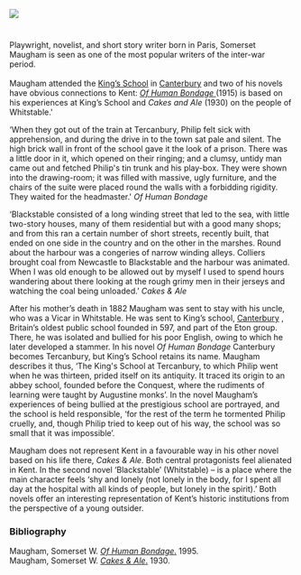 <a href="https://www.kent-maps.online"><img src="https://kent-map.github.io/mdpress/juncture/ve-button.png"></a>
<param ve-config title=" William Somerset Maugham (1874-1965)" author=" Laura Allen" layout="vtl" banner="https://upload.wikimedia.org/wikipedia/commons/1/1f/W._Somerset_Maugham_signature.svg" description="Laura Allen traces the early influence of Kent on playwright, novelist, and short story writer, Somerset Maugham.">

<!-- Global Entities -->
<param ve-entity eid="Q29303" aliases="Canterbury">
<param ve-entity eid="Q964785" aliases="Whitstable">
<param ve-entity eid="Q3360332" aliases="The King's School Canterbury">

<!-- Historical map layers -->
<param ve-map-layer active allmaps allmaps-id="5aa3ce47b380271b" title="Kent Road Map">

#

Playwright, novelist, and short story writer born in Paris, Somerset Maugham is seen as one of the most popular writers of the inter-war period.
<br><br>
Maugham attended the [King’s School](https://www.kings-school.co.uk/) in [Canterbury](/19c/19c-canterbury/) and two of his novels have obvious connections to Kent: [_Of Human Bondage_ ](http://www.kings-archives.co.uk/books-about-kings/memories-of-kings/somerset-maugham-of-human-bondage/)(1915) is based on his experiences at King’s School and _Cakes and Ale_ (1930) on the people of Whitstable.'
<param ve-image url="https://upload.wikimedia.org/wikipedia/commons/6/64/William_Somerset_Maugham_1965.jpg" label="William Somerset Maugham 1965" attribution="Anefo, CC0, via Wikimedia Commons">
<param ve-image url="https://upload.wikimedia.org/wikipedia/commons/5/53/Mint_Yard_Canterbury.jpg" label="King’s School in Canterbury" attribution="Ymblanter, CC BY-SA 4.0, via Wikimedia Commons">
<!-- Base map centered on Blean -->
<param ve-map center="Q2741069" zoom="11">
<param ve-map center="Q3360332" zoom="11">
<param ve-map center="Q29303" zoom="11">
<param ve-map center="Q964785" zoom="11">

‘When they got out of the train at Tercanbury, Philip felt sick with apprehension, and during the drive in to the town sat pale and silent. The high brick wall in front of the school gave it the look of a prison. There was a little door in it, which opened on their ringing; and a clumsy, untidy man came out and fetched Philip's tin trunk and his play-box. They were shown into the drawing-room; it was filled with massive, ugly furniture, and the chairs of the suite were placed round the walls with a forbidding rigidity. They waited for the headmaster.' _Of Human Bondage_
<param ve-image url="https://upload.wikimedia.org/wikipedia/commons/f/f5/The_Mint_Yard_Gate%2C_Kings_School%2C_Canterbury_-_geograph.org.uk_-_67733.jpg" label="The Mint Yard Gate, Kings School, Canterbury" attribution="Penny Mayes">

‘Blackstable consisted of a long winding street that led to the sea, with little two-story houses, many of them residential but with a good many shops; and from this ran a certain number of short streets, recently built, that ended on one side in the country and on the other in the marshes. Round about the harbour was a congeries of narrow winding alleys. Colliers brought coal from Newcastle to Blackstable and the harbour was animated. When I was old enough to be allowed out by myself I used to spend hours wandering about there looking at the rough grimy men in their jerseys and watching the coal being unloaded.’ _Cakes & Ale_
<param ve-image url="https://stor.artstor.org/stor/a9e1fd3b-ac85-4b33-b6c5-8070e012f639" label="Somerset Maugham" attribution="Photograph of lino print by kind permission of Ben Dickson">

After his mother’s death in 1882 Maugham was sent to stay with his uncle, who was a Vicar in Whitstable. He was sent to King’s school, [Canterbury](/19c/19c-canterbury/) , Britain’s oldest public school founded in 597, and part of the Eton group. There, he was isolated and bullied for his poor English, owing to which he later developed a stammer. In his novel _Of Human Bondage_ Canterbury becomes Tercanbury, but King’s School retains its name. Maugham describes it thus, ‘The King's School at Tercanbury, to which Philip went when he was thirteen, prided itself on its antiquity. It traced its origin to an abbey school, founded before the Conquest, where the rudiments of learning were taught by Augustine monks’. In the novel Maugham’s experiences of being bullied at the prestigious school are portrayed, and the school is held responsible, ‘for the rest of the term he tormented Philip cruelly, and, though Philip tried to keep out of his way, the school was so small that it was impossible’. 
<param ve-image url="https://upload.wikimedia.org/wikipedia/commons/9/94/Great_Stour_at_Canterbury_-_geograph.org.uk_-_1987472.jpg" label="Great Stour at Canterbury" attribution="Great Stour at Canterbury by Paul Gillett, CC BY-SA 2.0, via Wikimedia Commons">
<!-- Base map centered on Honey Hill -->
<param ve-map center="Q3140008" zoom="12">
<param ve-map center="Q29303" zoom="11">
<param ve-map center="Q964785" zoom="11">

Maugham does not represent Kent in a favourable way in his other novel based on his life there, _Cakes & Ale_. Both central protagonists feel alienated in Kent. In the second novel ‘Blackstable’ (Whitstable) – is a place where the main character feels ‘shy and lonely (not lonely in the body, for I spent all day at the hospital with all kinds of people, but lonely in the spirit).’ Both novels offer an interesting representation of Kent’s historic institutions from the perspective of a young outsider.
<param ve-image url="https://upload.wikimedia.org/wikipedia/commons/a/a6/Cobbled_Street_in_Whitstable.jpg" label="Whitstable Town" attribution="Paste at English Wikipedia, Public domain, via Wikimedia Commons">
<param ve-map center="Q964785" zoom="12">

### Bibliography
Maugham, Somerset W. [_Of Human Bondage_.](http://www.gutenberg.org/ebooks/351 ) 1995.    
Maugham, Somerset W. [_Cakes & Ale_.](https://gutenberg.ca/ebooks/maughamws-cakesandale/maughamws-cakesandale-00-h.html) 1930. 
